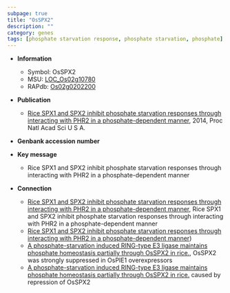 ```yaml
---
subpage: true
title: "OsSPX2"
description: ""
category: genes
tags: [phosphate starvation response, phosphate starvation, phosphate]
---
```


* **Information**  
    + Symbol: OsSPX2  
    + MSU: [LOC_Os02g10780](http://rice.plantbiology.msu.edu/cgi-bin/ORF_infopage.cgi?orf=LOC_Os02g10780)  
    + RAPdb: [Os02g0202200](http://rapdb.dna.affrc.go.jp/viewer/gbrowse_details/irgsp1?name=Os02g0202200)  

* **Publication**  
    + [Rice SPX1 and SPX2 inhibit phosphate starvation responses through interacting with PHR2 in a phosphate-dependent manner](http://www.ncbi.nlm.nih.gov/pubmed?term=Rice+SPX1+and+SPX2+inhibit+phosphate+starvation+responses+through+interacting+with+PHR2+in+a+phosphate-dependent+manner%5BTitle%5D), 2014, Proc Natl Acad Sci U S A.

* **Genbank accession number**  

* **Key message**  
    + Rice SPX1 and SPX2 inhibit phosphate starvation responses through interacting with PHR2 in a phosphate-dependent manner

* **Connection**  
    + [Rice SPX1 and SPX2 inhibit phosphate starvation responses through interacting with PHR2 in a phosphate-dependent manner](http://www.ncbi.nlm.nih.gov/pubmed?term=Rice+SPX1+and+SPX2+inhibit+phosphate+starvation+responses+through+interacting+with+PHR2+in+a+phosphate-dependent+manner%5BTitle%5D), Rice SPX1 and SPX2 inhibit phosphate starvation responses through interacting with PHR2 in a phosphate-dependent manner
    + [Rice SPX1 and SPX2 inhibit phosphate starvation responses through interacting with PHR2 in a phosphate-dependent manner](the+PHR1-binding+sequence:+GNATATNC))
    + [A phosphate-starvation induced RING-type E3 ligase maintains phosphate homeostasis partially through OsSPX2 in rice.](http://www.ncbi.nlm.nih.gov/pubmed?term=A+phosphate-starvation+induced+RING-type+E3+ligase+maintains+phosphate+homeostasis+partially+through+OsSPX2+in+rice.%5BTitle%5D),  OsSPX2 was strongly suppressed in OsPIE1 overexpressors
    + [A phosphate-starvation induced RING-type E3 ligase maintains phosphate homeostasis partially through OsSPX2 in rice.](at+least+in+part) caused by repression of OsSPX2



